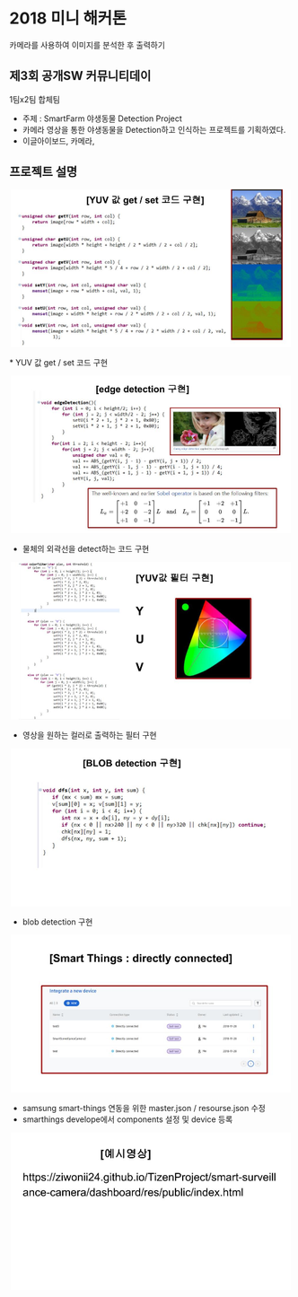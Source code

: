 # 2018 미니 해커톤
카메라를 사용하여 이미지를 분석한 후 출력하기

## 제3회 공개SW 커뮤니티데이
1팀x2팀 합체팀<br>
- 주제 : SmartFarm 야생동물 Detection Project<br>
- 카메라 영상을 통한 야생동물을 Detection하고 인식하는 프로젝트를 기획하였다.
- 이글아이보드, 카메라, 
## 프로젝트 설명
<p align="center">
 <img src="./images/1.jpg" width= "500" >
</p>
* YUV 값 get / set 코드 구현

<p align="center">
 <img src="./images/2.jpg" width= "500">
</p>

* 물체의 외곽선을 detect하는 코드 구현

<p align="center">
 <img src="./images/3.jpg" width= "500">
</p>

* 영상을 원하는 컬러로 출력하는 필터 구현

<p align="center">
 <img src="./images/4.jpg" width= "500">
</p>

* blob detection 구현

 <p align="center">
  <img src="./images/5.jpg" width= "500">
 </p>
 
 * samsung smart-things 연동을 위한 master.json / resourse.json 수정
 * smarthings develope에서 components 설정 및 device 등록
 
<p align="center">
 <img src="./images/6.jpg" width= "500">
</p>
